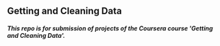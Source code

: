 ## Getting and Cleaning Data
##### This repo is for submission of projects of the Coursera course 'Getting and Cleaning Data'.
